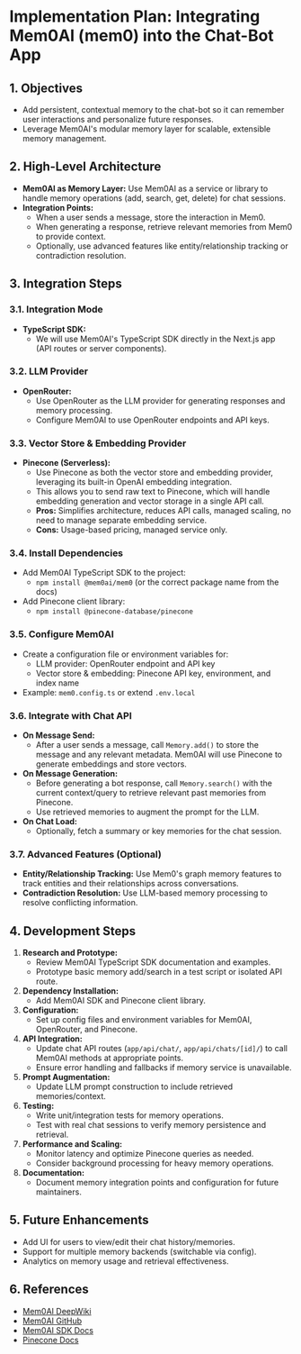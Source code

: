 # Implementation Plan: Integrating Mem0AI (mem0) into the Chat-Bot App

## 1. Objectives
- Add persistent, contextual memory to the chat-bot so it can remember user interactions and personalize future responses.
- Leverage Mem0AI's modular memory layer for scalable, extensible memory management.

## 2. High-Level Architecture
- **Mem0AI as Memory Layer:** Use Mem0AI as a service or library to handle memory operations (add, search, get, delete) for chat sessions.
- **Integration Points:**
  - When a user sends a message, store the interaction in Mem0.
  - When generating a response, retrieve relevant memories from Mem0 to provide context.
  - Optionally, use advanced features like entity/relationship tracking or contradiction resolution.

## 3. Integration Steps

### 3.1. Integration Mode
- **TypeScript SDK:**
  - We will use Mem0AI's TypeScript SDK directly in the Next.js app (API routes or server components).

### 3.2. LLM Provider
- **OpenRouter:**
  - Use OpenRouter as the LLM provider for generating responses and memory processing.
  - Configure Mem0AI to use OpenRouter endpoints and API keys.

### 3.3. Vector Store & Embedding Provider
- **Pinecone (Serverless):**
  - Use Pinecone as both the vector store and embedding provider, leveraging its built-in OpenAI embedding integration.
  - This allows you to send raw text to Pinecone, which will handle embedding generation and vector storage in a single API call.
  - **Pros:** Simplifies architecture, reduces API calls, managed scaling, no need to manage separate embedding service.
  - **Cons:** Usage-based pricing, managed service only.

### 3.4. Install Dependencies
- Add Mem0AI TypeScript SDK to the project:
  - `npm install @mem0ai/mem0` (or the correct package name from the docs)
- Add Pinecone client library:
  - `npm install @pinecone-database/pinecone`

### 3.5. Configure Mem0AI
- Create a configuration file or environment variables for:
  - LLM provider: OpenRouter endpoint and API key
  - Vector store & embedding: Pinecone API key, environment, and index name
- Example: `mem0.config.ts` or extend `.env.local`

### 3.6. Integrate with Chat API
- **On Message Send:**
  - After a user sends a message, call `Memory.add()` to store the message and any relevant metadata. Mem0AI will use Pinecone to generate embeddings and store vectors.
- **On Message Generation:**
  - Before generating a bot response, call `Memory.search()` with the current context/query to retrieve relevant past memories from Pinecone.
  - Use retrieved memories to augment the prompt for the LLM.
- **On Chat Load:**
  - Optionally, fetch a summary or key memories for the chat session.

### 3.7. Advanced Features (Optional)
- **Entity/Relationship Tracking:** Use Mem0's graph memory features to track entities and their relationships across conversations.
- **Contradiction Resolution:** Use LLM-based memory processing to resolve conflicting information.

## 4. Development Steps
1. **Research and Prototype:**
   - Review Mem0AI TypeScript SDK documentation and examples.
   - Prototype basic memory add/search in a test script or isolated API route.
2. **Dependency Installation:**
   - Add Mem0AI SDK and Pinecone client library.
3. **Configuration:**
   - Set up config files and environment variables for Mem0AI, OpenRouter, and Pinecone.
4. **API Integration:**
   - Update chat API routes (`app/api/chat/`, `app/api/chats/[id]/`) to call Mem0AI methods at appropriate points.
   - Ensure error handling and fallbacks if memory service is unavailable.
5. **Prompt Augmentation:**
   - Update LLM prompt construction to include retrieved memories/context.
6. **Testing:**
   - Write unit/integration tests for memory operations.
   - Test with real chat sessions to verify memory persistence and retrieval.
7. **Performance and Scaling:**
   - Monitor latency and optimize Pinecone queries as needed.
   - Consider background processing for heavy memory operations.
8. **Documentation:**
   - Document memory integration points and configuration for future maintainers.

## 5. Future Enhancements
- Add UI for users to view/edit their chat history/memories.
- Support for multiple memory backends (switchable via config).
- Analytics on memory usage and retrieval effectiveness.

## 6. References
- [Mem0AI DeepWiki](https://deepwiki.com/mem0ai/mem0)
- [Mem0AI GitHub](https://github.com/mem0ai/mem0)
- [Mem0AI SDK Docs](https://github.com/mem0ai/mem0#readme)
- [Pinecone Docs](https://docs.pinecone.io/) 